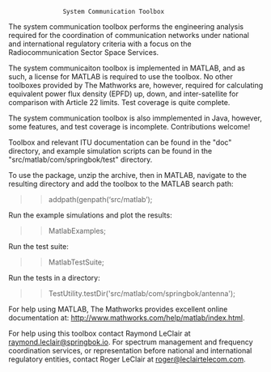                    System Communication Toolbox

The system communication toolbox performs the engineering analysis
required for the coordination of communication networks under national
and international regulatory criteria with a focus on the
Radiocommunication Sector Space Services.

The system communicaiton toolbox is implemented in MATLAB, and as
such, a license for MATLAB is required to use the toolbox. No other
toolboxes provided by The Mathworks are, however, required for
calculating equivalent power flux density (EPFD) up, down, and
inter-satellite for comparison with Article 22 limits. Test coverage
is quite complete.

The system communication toolbox is also immplemented in Java,
however, some features, and test coverage is incomplete. Contributions
welcome!

Toolbox and relevant ITU documentation can be found in the "doc"
directory, and example simulation scripts can be found in the
"src/matlab/com/springbok/test" directory.

To use the package, unzip the archive, then in MATLAB, navigate to the
resulting directory and add the toolbox to the MATLAB search path:

>> addpath(genpath(‘src/matlab’);

Run the example simulations and plot the results:

>> MatlabExamples;

Run the test suite:

>> MatlabTestSuite;

Run the tests in a directory:

>> TestUtility.testDir('src/matlab/com/springbok/antenna');

For help using MATLAB, The Mathworks provides excellent online
documentation at: http://www.mathworks.com/help/matlab/index.html.

For help using this toolbox contact Raymond LeClair at
raymond.leclair@springbok.io. For spectrum management and frequency
coordination services, or representation before national and
international regulatory entities, contact Roger LeClair at
roger@leclairtelecom.com.
